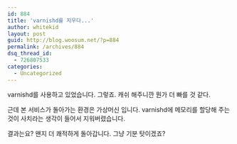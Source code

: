 ```yaml
---
id: 884
title: 'varnishd를 지우다...'
author: whitekid
layout: post
guid: http://blog.woosum.net/?p=884
permalink: /archives/884
dsq_thread_id:
  - 726807533
categories:
  - Uncategorized
---
```

varnishd를 사용하고 있었습니다. 그렇죠. 캐쉬 해주니깐 뭔가 더 빠를 것 같다.

근데 본 서비스가 돌아가는 환경은 가상머신 입니다. varnishd에 메모리를 할당해 주는 것이 사치라는 생각이 들어서 지워버렸습니다.

결과는요? 왠지 더 쾌적하게 돌아갑니다. 그냥 기분 탓이겠죠?